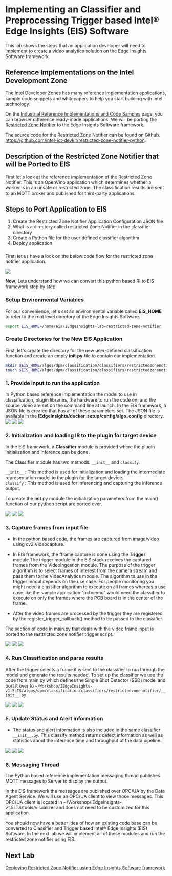# Implementing an Classifier and Preprocessing Trigger based Intel® Edge Insights (EIS) Software
This lab shows the steps that an application developer will need to implement to create a video analytics solution on the Edge Insights Software framework.

## Reference Implementations on the Intel Development Zone
The Intel Developer Zones has many reference implementation applications, sample code snippets and whitepapers to help you start building with Intel technology.

On the [Industrial Reference Implementations and Code Samples](https://software.intel.com/en-us/industrial) page, you can browser difference ready-made applications. We will be porting the [Restricted Zone Notifier](https://software.intel.com/en-us/iot/reference-implementations/restricted-zone-notifier) to the Edge Insights Software framework.

The source code for the Restricted Zone Notifier can be found on Github. 
https://github.com/intel-iot-devkit/restricted-zone-notifier-python.

## Description of the Restricted Zone Notifier that will be Ported to EIS
First let's look at the reference implementation of the Restricted Zone Notifier. This is an OpenVino application which determines whether a worker is in an unsafe or restricted zone. The classification results are sent to an MQTT broker and published for third-party applications. 

## Steps to Port Application to EIS
1. Create the Restricted Zone Notifier Application Configuration JSON file
2. What is a directory called restricted Zone Notifier in the classifier directory 
3. Create a Python file for the user defined classifier algorithm 
4. Deploy application


### 
First, let us have a look on the below code flow for the restricted zone notifier application.

![](images/flowchart.jpg)

**Now**, Lets understand how we can convert this python based RI to EIS framework step by step.

### Setup Environmental Variables
For our convenience, let's set an environmental variable called **EIS_HOME** to refer to the root level directory of the Edge Insights Software.

```bash
export EIS_HOME=/home/eis/IEdgeInsights-lab-restricted-zone-notifier
```


### Create Directories for the New EIS Application
First, let's create the directory for the new user-defined classification function and create an empty **__init__.py** file to contain our implementation.

```bash
mkdir $EIS_HOME/algos/dpm/classification/classifiers/restrictedzonenotifier
touch $EIS_HOME/algos/dpm/classification/classifiers/restrictedzonenotifier/__init__.py
```

### 1. Provide input to run the application

In Python based reference implementation the model to use in classification, plugin libraries, the hardware to run the code on, and the source video are set on the command line at launch. In the EIS framework, a JSON file is created that has all of these parameters set. The JSON file is available in the **IEdgeInsights/docker_setup/config/algo_config** directory.
![](images/rzn_input_1.png)
![](images/arrow.png)
![](images/rzn_input_2.png)



### 2. Initialization and loading IR to the plugin for target device

  In the EIS framework, a **Classifier** module is provided where the plugin initialization and inference can be done.

  The Classifier module has two methods: `__init__` and `classify`.

  `__init__`  : This method is used for initialization and loading the intermediate representation model to the plugin for the target device.  
  `classify` : This method is used for inferencing and capturing the inference output.
  
To create the __init__.py module the initialization parameters from the main() function of our pytthon script are ported over. 
  
![](images/rzn_initialization_1.png)
![](images/arrow.png)
![](images/rzn_initialization_2.png)

### 3. Capture frames from input file
- In the python based code, the  frames are captured from image/video using cv2.Videocapture.


- In EIS framework, the fframe capture is done using the **Trigger** module.The trigger module in the EIS stack receives the captured frames from the VideoIngestion module. The purpose of the trigger algorithm is to select frames of interest from the camera stream and pass them to the VideoAnalytics module. The algorithm to use in the trigger modul depends on the use case. For people monitoring you might need a classifier algorithm to execute on all frames whereas a use case like the sample application “pcbdemo” would need the classifier to execute on only the frames where the PCB board is in the center of the frame.

- After the video frames are processed by the trigger they are registered by the register_trigger_callback() method to be passed to the classifier. 

The section of code in main.py that deals with the video frame input is ported to the resttricted zone notifier trigger script.

![](images/rzn_trigger_1.png)
![](images/arrow.png)
![](images/rzn_trigger_2.png)

### 4. Run Classification and parse results

After the trigger selects a frame it is sent to the classifier to run through the model and generate the results needed.
To set up the classifier we use the code from main.py which defines the Single Shot Detector (SSD) model and port it over to `~/Workshop/IEdgeInsights-v1.5LTS/algos/dpm/classification/classifiers/restrictedzonenotifier/__init__.py` 

![](images/rzn_ssd_out_1.png)
![](images/arrow.png)
![](images/rzn_ssd_out_2.png)

### 5. Update Status and Alert information
- The status and alert information is also included in the same classifier `__init__.py`. This classify method returns defect information as well as statistics about the inference time and throughput of the data pipeline.

![](images/rzn_output_1.png)
![](images/arrow.png)
![](images/rzn_output_2.png)

### 6. Messaging Thread
The Python based reference implementation messaging thread publishes MQTT messages to Server to display the output.

In the EIS framework the messages are published over OPC/UA by the Data Agent Service. We will use an OPC/UA client to view those messages. This OPC/UA client is located in ~/Workshop/IEdgeInsights-v1.5LTS/tools/visualizer and does not need to be customized for this application.  

You should now have a better idea of how an existing code base can be converted to Classifier and Trigger based Intel® Edge Insights (EIS) Software. In the next lab we will implement all of these modules and run the restricted zone notifier using EIS.

## Next Lab
[Deploying Restricted Zone Notifier using Edge Insights Software framework](./lab_restricted_zone_notifier.md)
